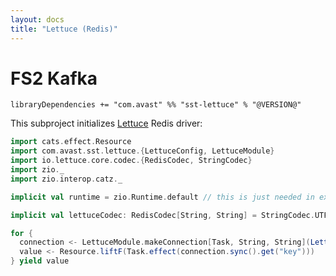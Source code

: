 ```yaml
---
layout: docs
title: "Lettuce (Redis)"
---
```


# FS2 Kafka

`libraryDependencies += "com.avast" %% "sst-lettuce" % "@VERSION@"`

This subproject initializes [Lettuce](https://lettuce.io) Redis driver:

```scala mdoc:silent
import cats.effect.Resource
import com.avast.sst.lettuce.{LettuceConfig, LettuceModule}
import io.lettuce.core.codec.{RedisCodec, StringCodec}
import zio._
import zio.interop.catz._

implicit val runtime = zio.Runtime.default // this is just needed in example

implicit val lettuceCodec: RedisCodec[String, String] = StringCodec.UTF8

for {
  connection <- LettuceModule.makeConnection[Task, String, String](LettuceConfig("redis://localhost"))
  value <- Resource.liftF(Task.effect(connection.sync().get("key")))
} yield value
```
